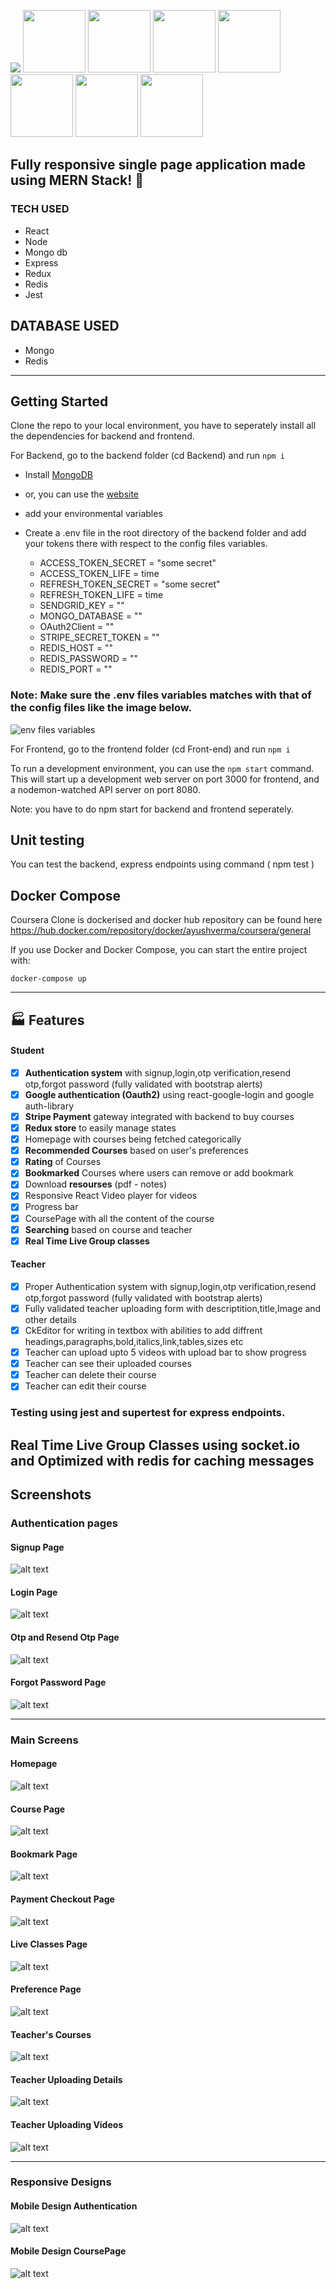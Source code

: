 

<p float="left">
  <img src="https://img.shields.io/badge/JavaScript-F7DF1E?style=for-the-badge&logo=javascript&logoColor=black" />
  <img src="https://img.shields.io/badge/React-20232A?style=for-the-badge&logo=react&logoColor=61DAFB" width="100" /> 
  <img src="https://img.shields.io/badge/Node.js-43853D?style=for-the-badge&logo=node.js&logoColor=white" width="100" />
  <img src="https://img.shields.io/badge/MongoDB-4EA94B?style=for-the-badge&logo=mongodb&logoColor=white" width="100" />
  <img src="https://img.shields.io/badge/Express.js-000000?style=for-the-badge&logo=express&logoColor=white" width="100" />
  <img src="https://img.shields.io/badge/Redux-593D88?style=for-the-badge&logo=redux&logoColor=white" width="100" />
  <img src="https://img.shields.io/badge/Docker-2CA5E0?style=for-the-badge&logo=docker&logoColor=white" width="100" />
  <img src="https://img.shields.io/badge/redis-%23DD0031.svg?&style=for-the-badge&logo=redis&logoColor=white" width="100" />
  	
</p>

## Fully responsive single page application made using MERN Stack! :blue_heart:

### TECH USED
  -   React
  -   Node
  -   Mongo db
  -   Express
  -   Redux
  -   Redis
  -   Jest

## DATABASE USED
  - Mongo
  - Redis

---

## Getting Started

Clone the repo to your local environment, you have to seperately install all the dependencies for backend and frontend. 

For Backend, go to the backend folder (cd Backend) and run 
``` npm i ```

  - Install [MongoDB](https://docs.mongodb.com/manual/tutorial/install-mongodb-on-ubuntu/)
  - or, you can use the [website](https://account.mongodb.com/account/login) 
  
  - add your environmental variables
  - Create a .env file in the root directory of the backend folder and add your tokens there with respect to the config files variables.
 
    - ACCESS_TOKEN_SECRET = "some secret"
    - ACCESS_TOKEN_LIFE = time
    - REFRESH_TOKEN_SECRET = "some secret"
    - REFRESH_TOKEN_LIFE = time
    - SENDGRID_KEY = ""
    - MONGO_DATABASE = ""
    - OAuth2Client = ""
    - STRIPE_SECRET_TOKEN = ""
    - REDIS_HOST = ""
    - REDIS_PASSWORD = "" 
    - REDIS_PORT = ""

  ### Note: Make sure the .env files variables matches with that of the config files like the image below.
  
  ![env files variables](https://raw.githubusercontent.com/ayush-lab/Coursera-Clone/main/Front-end/src/assets/env%20variables.png)


For Frontend, go to the frontend folder (cd Front-end) and run
``` npm i ```


To run a development environment, you can use the `npm start` command. This will start up a development web server on port 3000 for frontend, and a nodemon-watched API server on port 8080.

Note: you have to do npm start for backend and frontend seperately.

## Unit testing

You can test the backend, express endpoints using command ( npm test )
    
## Docker Compose

  Coursera Clone is dockerised and docker hub repository can be found here https://hub.docker.com/repository/docker/ayushverma/coursera/general

  If you use Docker and Docker Compose, you can start the entire project with:

  ```
  docker-compose up
  ```
---

## 🏭 Features

#### Student
- [x] **Authentication system** with signup,login,otp verification,resend otp,forgot password (fully validated with bootstrap alerts)
- [x] **Google authentication (Oauth2)** using react-google-login and google auth-library
- [x] **Stripe Payment** gateway integrated with backend to buy courses
- [x] **Redux store** to easily manage states
- [x] Homepage with courses being fetched categorically
- [x] **Recommended Courses** based on user's preferences
- [x] **Rating** of Courses
- [x] **Bookmarked** Courses where users can remove or add bookmark
- [x] Download **resourses** (pdf - notes)
- [x] Responsive React Video player for videos
- [x] Progress bar 
- [x] CoursePage with all the content of the course
- [x] **Searching** based on course and teacher
- [x] **Real Time Live Group classes**

#### Teacher
- [x] Proper Authentication system with signup,login,otp verification,resend otp,forgot password (fully validated with bootstrap alerts)
- [x] Fully validated teacher uploading form with descriptition,title,Image and other details
- [x] CkEditor for writing in textbox with abilities to add diffrent headings,paragraphs,bold,italics,link,tables,sizes etc
- [x] Teacher can upload upto 5 videos with upload bar to show progress
- [x] Teacher can see their uploaded courses
- [x] Teacher can delete their course
- [x] Teacher can edit their course

### Testing using jest and supertest for express endpoints.

## Real Time Live Group Classes using socket.io and Optimized with redis for caching messages

## Screenshots
### Authentication pages
 
#### Signup Page 
![alt text](https://raw.githubusercontent.com/ayush-lab/Coursera-Clone/main/Front-end/src/assets/shelpSignup.png)

 #### Login Page 
![alt text](https://raw.githubusercontent.com/ayush-lab/Coursera-Clone/main/Front-end/src/assets/loginShelp.png)

 #### Otp and Resend Otp Page 
![alt text](https://raw.githubusercontent.com/ayush-lab/Coursera-Clone/main/Front-end/src/assets/otp.png)

 
 ####  Forgot Password Page
![alt text](https://raw.githubusercontent.com/ayush-lab/Coursera-Clone/main/Front-end/src/assets/forgotPassword.png)

 ---
 ### Main Screens

 #### Homepage
![alt text](https://raw.githubusercontent.com/ayush-lab/Coursera-Clone/main/Front-end/src/assets/homepage.png)


#### Course Page
![alt text](https://raw.githubusercontent.com/ayush-lab/Coursera-Clone/main/Front-end/src/assets/coursePage.png)

#### Bookmark Page
![alt text](https://raw.githubusercontent.com/ayush-lab/Coursera-Clone/main/Front-end/src/assets/bookmark.png)

#### Payment Checkout Page
![alt text](https://raw.githubusercontent.com/ayush-lab/Coursera-Clone/main/Front-end/src/assets/checkout.png)

#### Live Classes Page
![alt text](https://raw.githubusercontent.com/ayush-lab/Coursera-Clone/main/Front-end/src/assets/chat.png)

#### Preference Page
![alt text](https://raw.githubusercontent.com/ayush-lab/Coursera-Clone/main/Front-end/src/assets/shlepPreference.png)

#### Teacher's Courses 
![alt text](https://raw.githubusercontent.com/ayush-lab/Coursera-Clone/main/Front-end/src/assets/teachershelp.png)

#### Teacher Uploading Details
![alt text](https://raw.githubusercontent.com/ayush-lab/Coursera-Clone/main/Front-end/src/assets/TeacherUploadCourse.png)


#### Teacher Uploading Videos
![alt text](https://raw.githubusercontent.com/ayush-lab/Coursera-Clone/main/master/Front-end/src/assets/uploadshelp.png)

---
### Responsive Designs
#### Mobile Design Authentication
![alt text](https://raw.githubusercontent.com/ayush-lab/Coursera-Clone/main/Front-end/src/assets/mobileLogin.png)

 
#### Mobile Design CoursePage
![alt text](https://raw.githubusercontent.com/ayush-lab/Coursera-Clone/main/Front-end/src/assets/mobilecourse.png)






